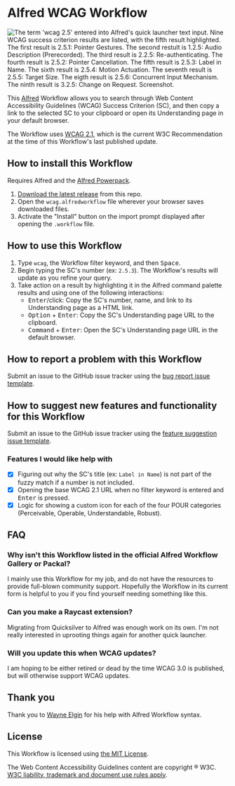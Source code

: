 # Alfred WCAG Workflow

![The term 'wcag 2.5' entered into Alfred's quick launcher text input. Nine WCAG success criterion results are listed, with the fifth result highlighted. The first result is 2.5.1: Pointer Gestures. The second restult is 1.2.5: Audio Description (Prerecorded). The third result is 2.2.5: Re-authenticating. The fourth result is 2.5.2: Pointer Cancellation. The fifth result is 2.5.3: Label in Name. The sixth result is 2.5.4: Motion Actuation. The seventh result is 2.5.5: Target Size. The eigth result is 2.5.6: Concurrent Input Mechanism. The ninth result is 3.2.5: Change on Request. Screenshot.](https://github.com/ericwbailey/alfred-wcag-workflow/assets/634191/fd296ab1-a081-4256-87d7-18abe091e5c6)

This [Alfred](https://www.alfredapp.com/) Workflow allows you to search through Web Content Accessibility Guidelines (WCAG) Success Criterion (SC), and then copy a link to the selected SC to your clipboard or open its Understanding page in your default browser.

The Workflow uses [WCAG 2.1](https://www.w3.org/TR/WCAG21/), which is the current W3C Recommendation at the time of this Workflow's last published update.

## How to install this Workflow

Requires Alfred and the [Alfred Powerpack](https://www.alfredapp.com/powerpack/).

1. [Download the latest release](https://github.com/ericwbailey/alfred-wcag-workflow/releases/) from this repo.
2. Open the `wcag.alfredworkflow` file wherever your browser saves downloaded files.
3. Activate the "Install" button on the import prompt displayed after opening the `.workflow` file.

## How to use this Workflow

1. Type `wcag`, the Workflow filter keyword, and then <kbd>Space</kbd>.
2. Begin typing the SC's number (ex: `2.5.3`). The Workflow's results will update as you refine your query.
3. Take action on a result by highlighting it in the Alfred command palette results and using one of the following interactions:
    * <kbd>Enter</kbd>/click: Copy the SC's number, name, and link to its Understanding page as a HTML link.
    * <kbd>Option</kbd> + <kbd>Enter</kbd>: Copy the SC's Understanding page URL to the clipboard.
    * <kbd>Command</kbd> + <kbd>Enter</kbd>: Open the SC's Understanding page URL in the default browser.

## How to report a problem with this Workflow

Submit an issue to the GitHub issue tracker using the [bug report issue template](https://github.com/ericwbailey/alfred-wcag-workflow/issues/new?assignees=ericwbailey&labels=bug&projects=&template=bug-report.yml&title=%5BBug%5D+).

## How to suggest new features and functionality for this Workflow

Submit an issue to the GitHub issue tracker using the [feature suggestion issue template](https://github.com/ericwbailey/alfred-wcag-workflow/issues/new?assignees=ericwbailey&labels=feature&projects=&template=feature-suggestion.yml&title=%5BFeature+suggestion%5D+).

### Features I would like help with

- [x] Figuring out why the SC's title (ex: `Label in Name`) is not part of the fuzzy match if a number is not included.
- [x] Opening the base WCAG 2.1 URL when no filter keyword is entered and <kbd>Enter</kbd> is pressed.
- [x] Logic for showing a custom icon for each of the four POUR categories (Perceivable, Operable, Understandable, Robust).

## FAQ

### Why isn't this Workflow listed in the official Alfred Workflow Gallery or Packal?

I mainly use this Workflow for my job, and do not have the resources to provide full-blown community support. Hopefully the Workflow in its current form is helpful to you if you find yourself needing something like this.

### Can you make a Raycast extension?

Migrating from Quicksilver to Alfred was enough work on its own. I'm not really interested in uprooting things again for another quick launcher.

### Will you update this when WCAG updates?

I am hoping to be either retired or dead by the time WCAG 3.0 is published, but will otherwise support WCAG updates.

## Thank you

Thank you to [Wayne Elgin](https://github.com/esjay) for his help with Alfred Workflow syntax.

## License

This Workflow is licensed using [the MIT License](https://github.com/ericwbailey/alfred-wcag-workflow/blob/main/LICENSE).

The Web Content Accessibility Guidelines content are copyright ® W3C. [W3C liability, trademark and document use rules apply](https://www.w3.org/policies/#Copyright).
